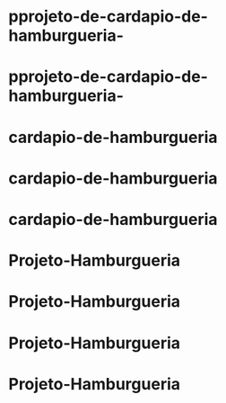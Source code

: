 # pprojeto-de-cardapio-de-hamburgueria-
# pprojeto-de-cardapio-de-hamburgueria-
# cardapio-de-hamburgueria
# cardapio-de-hamburgueria
# cardapio-de-hamburgueria
# Projeto-Hamburgueria
# Projeto-Hamburgueria
# Projeto-Hamburgueria
# Projeto-Hamburgueria
